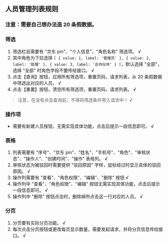 ## 人员管理列表规则

### 注意：需要自己想办法造 20 条假数据。

### 筛选

1. 筛选栏目需要有 "京东 pin"、"个人信息"、"角色名称" 筛选项。 √
2. 其中角色为下拉选择 `[ { value: 1, label: '管理员' }, { value: 2, label: '助理' }, { value: 3, label: '合作伙伴' } ]`，默认选择 "全部"，选择 "全部" 时角色字段不要传给接口。 √
3. 点击【查询】按钮，应用所有筛选项，重置页码，请求列表，从 20 条假数据中筛选出对应的人员。 √
4. 点击【重置】按钮，清空所有筛选项，重置页码，请求列表。 √

> 注意，在没有点击查询前，不得将筛选条件带入请求中！ √

### 操作项

- 需要有新建人员按钮，无需实现具体功能，点击后提示一段信息即可。 √

### 表格

1. 列表需要有 "序号"、"京东 pin"、"姓名"、"手机号"、"角色"、"审核状态"、"操作人"、"创建时间"、"操作" 表格列。 √
2. 审核状态为被驳回时需要提供 "驳回原因" 字样，鼠标经过时显示具体的驳回原因。 √
3. 操作列需要有 "查看"、"角色权限"、"编辑"、"删除" 按钮 √
4. 操作列中 "查看"、"角色权限"、"编辑" 按钮无需实现具体功能，点击后提示一段信息即可。 √
5. 操作列中 "删除" 按钮点击时，删除掉所点击这一行对应的人员。 √

### 分页

1. 分页要有实际分页功能。 √
2. 每次点击分页按钮或更改每页显示数量，需要发起请求，并将分页信息传给接口。 √
